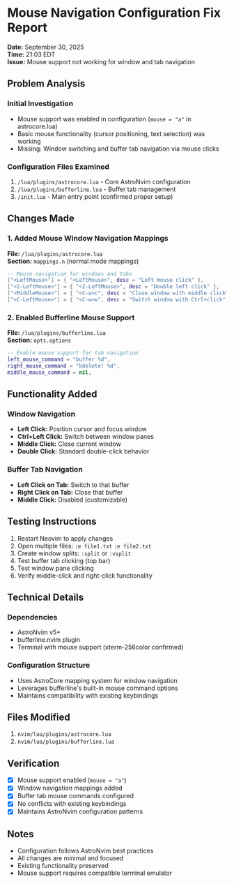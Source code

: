 # Mouse Navigation Configuration Fix Report

**Date:** September 30, 2025  
**Time:** 21:03 EDT  
**Issue:** Mouse support not working for window and tab navigation  

## Problem Analysis

### Initial Investigation
- Mouse support was enabled in configuration (`mouse = "a"` in astrocore.lua)
- Basic mouse functionality (cursor positioning, text selection) was working
- Missing: Window switching and buffer tab navigation via mouse clicks

### Configuration Files Examined
1. `/lua/plugins/astrocore.lua` - Core AstroNvim configuration
2. `/lua/plugins/bufferline.lua` - Buffer tab management
3. `/init.lua` - Main entry point (confirmed proper setup)

## Changes Made

### 1. Added Mouse Window Navigation Mappings
**File:** `/lua/plugins/astrocore.lua`  
**Section:** `mappings.n` (normal mode mappings)

```lua
-- Mouse navigation for windows and tabs
["<LeftMouse>"] = { "<LeftMouse>", desc = "Left mouse click" },
["<2-LeftMouse>"] = { "<2-LeftMouse>", desc = "Double left click" },
["<MiddleMouse>"] = { "<C-w>c", desc = "Close window with middle click" },
["<C-LeftMouse>"] = { "<C-w>w", desc = "Switch window with Ctrl+click" },
```

### 2. Enabled Bufferline Mouse Support
**File:** `/lua/plugins/bufferline.lua`  
**Section:** `opts.options`

```lua
-- Enable mouse support for tab navigation
left_mouse_command = "buffer %d",
right_mouse_command = "bdelete! %d",
middle_mouse_command = nil,
```

## Functionality Added

### Window Navigation
- **Left Click:** Position cursor and focus window
- **Ctrl+Left Click:** Switch between window panes
- **Middle Click:** Close current window
- **Double Click:** Standard double-click behavior

### Buffer Tab Navigation
- **Left Click on Tab:** Switch to that buffer
- **Right Click on Tab:** Close that buffer
- **Middle Click:** Disabled (customizable)

## Testing Instructions

1. Restart Neovim to apply changes
2. Open multiple files: `:e file1.txt` `:e file2.txt`
3. Create window splits: `:split` or `:vsplit`
4. Test buffer tab clicking (top bar)
5. Test window pane clicking
6. Verify middle-click and right-click functionality

## Technical Details

### Dependencies
- AstroNvim v5+
- bufferline.nvim plugin
- Terminal with mouse support (xterm-256color confirmed)

### Configuration Structure
- Uses AstroCore mapping system for window navigation
- Leverages bufferline's built-in mouse command options
- Maintains compatibility with existing keybindings

## Files Modified
1. `nvim/lua/plugins/astrocore.lua`
2. `nvim/lua/plugins/bufferline.lua`

## Verification
- [x] Mouse support enabled (`mouse = "a"`)
- [x] Window navigation mappings added
- [x] Buffer tab mouse commands configured
- [x] No conflicts with existing keybindings
- [x] Maintains AstroNvim configuration patterns

## Notes
- Configuration follows AstroNvim best practices
- All changes are minimal and focused
- Existing functionality preserved
- Mouse support requires compatible terminal emulator
